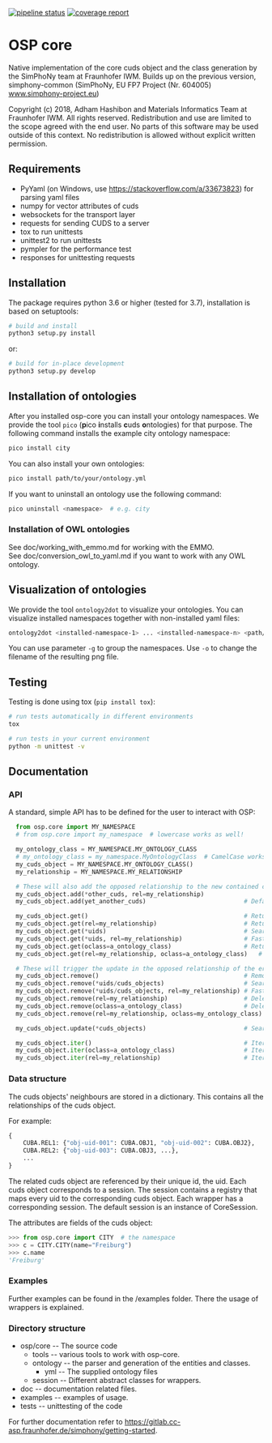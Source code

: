 [![pipeline status](https://gitlab.cc-asp.fraunhofer.de/simphony/osp-core/badges/master/pipeline.svg)](https://gitlab.cc-asp.fraunhofer.de/simphony/osp-core/commits/master)
[![coverage report](https://gitlab.cc-asp.fraunhofer.de/simphony/osp-core/badges/master/coverage.svg)](https://gitlab.cc-asp.fraunhofer.de/simphony/osp-core/commits/master)

# OSP core

Native implementation of the core cuds object and the class generation
by the SimPhoNy team at Fraunhofer IWM. Builds up on the previous
version, simphony-common (SimPhoNy, EU FP7 Project (Nr. 604005)
www.simphony-project.eu)

Copyright (c) 2018, Adham Hashibon and Materials Informatics Team at
Fraunhofer IWM. All rights reserved. Redistribution and use are limited
to the scope agreed with the end user. No parts of this software may be
used outside of this context. No redistribution is allowed without
explicit written permission.

## Requirements

- PyYaml (on Windows, use <https://stackoverflow.com/a/33673823>) for parsing yaml files
- numpy for vector attributes of cuds
- websockets for the transport layer
- requests for sending CUDS to a server
- tox to run unittests
- unittest2 to run unittests
- pympler for the performance test
- responses for unittesting requests

## Installation

The package requires python 3.6 or higher (tested for 3.7), installation is based on
setuptools:

```sh
# build and install
python3 setup.py install
```

or:

```sh
# build for in-place development
python3 setup.py develop
```

## Installation of ontologies

After you installed osp-core you can install your ontology namespaces. We provide the tool `pico`
(**p**ico **i**nstalls **c**uds **o**ntologies) for that purpose. The following command
installs the example city ontology namespace:

```sh
pico install city
```

You can also install your own ontologies:

```sh
pico install path/to/your/ontology.yml
```

If you want to uninstall an ontology use the following command:

```sh
pico uninstall <namespace>  # e.g. city
```

### Installation of OWL ontologies

See doc/working_with_emmo.md for working with the EMMO. \
See doc/conversion_owl_to_yaml.md if you want to work with any OWL ontology.

## Visualization of ontologies

We provide the tool `ontology2dot` to visualize your ontologies. You can visualize installed namespaces together with non-installed yaml files:

```sh
ontology2dot <installed-namespace-1> ... <installed-namespace-n> <path/to/ontology-1.yml> ... <path/to/ontology-m.yml>
```

You can use parameter `-g` to group the namespaces. Use `-o` to change the filename of the resulting png file.

## Testing

Testing is done using tox (`pip install tox`):

```sh
# run tests automatically in different environments
tox

# run tests in your current environment
python -m unittest -v
```

## Documentation

### API

A standard, simple API has to be defined for the user to interact with OSP:

```python
  from osp.core import MY_NAMESPACE
  # from osp.core import my_namespace  # lowercase works as well!

  my_ontology_class = MY_NAMESPACE.MY_ONTOLOGY_CLASS
  # my_ontology_class = my_namespace.MyOntologyClass  # CamelCase works as well!
  my_cuds_object = MY_NAMESPACE.MY_ONTOLOGY_CLASS()
  my_relationship = MY_NAMESPACE.MY_RELATIONSHIP

  # These will also add the opposed relationship to the new contained cuds object
  my_cuds_object.add(*other_cuds, rel=my_relationship)
  my_cuds_object.add(yet_another_cuds)                           # Defaults to default relationship specified in ontology

  my_cuds_object.get()                                           # Returns the list of all the contained cuds objects
  my_cuds_object.get(rel=my_relationship)                        # Returns the list of the entities under that relationship
  my_cuds_object.get(*uids)                                      # Searches through all the relationships for the uids
  my_cuds_object.get(*uids, rel=my_relationship)                 # Faster, can filter through the relationship
  my_cuds_object.get(oclass=a_ontology_class)                    # Returns the list of all the cuds object of that class
  my_cuds_object.get(rel=my_relationship, oclass=a_ontology_class)   # Returns the list of all the entities of that class under the given relationship

  # These will trigger the update in the opposed relationship of the erased element
  my_cuds_object.remove()                                        # Removes all
  my_cuds_object.remove(*uids/cuds_objects)                      # Searches through all the relationships for the uids/objects to remove
  my_cuds_object.remove(*uids/cuds_objects, rel=my_relationship) # Faster, can filter through the relationship
  my_cuds_object.remove(rel=my_relationship)                     # Delete all elements under a relationship
  my_cuds_object.remove(oclass=a_ontology_class)                 # Delete all elements of a certain class
  my_cuds_object.remove(rel=my_relationship, oclass=my_ontology_class)   # Delete all elements of a certain class under the given relationship

  my_cuds_object.update(*cuds_objects)                           # Searches through all the relationships for the objects to update

  my_cuds_object.iter()                                          # Iterates through all
  my_cuds_object.iter(oclass=a_ontology_class)                   # Iterates filtering by the ontology class
  my_cuds_object.iter(rel=my_relationship)                       # Iterates filtering by the relationship
```

### Data structure

The cuds objects' neighbours are stored in a dictionary.
This contains all the relationships of the cuds object.

For example:

```py
{
    CUBA.REL1: {"obj-uid-001": CUBA.OBJ1, "obj-uid-002": CUBA.OBJ2},
    CUBA.REL2: {"obj-uid-003": CUBA.OBJ3, ...},
    ...
}
```

The related cuds object are referenced by their unique id, the uid.
Each cuds object corresponds to a session.
The session contains a registry that maps every uid to the corresponding cuds object.
Each wrapper has a corresponding session. The default session is an instance of CoreSession.

The attributes are fields of the cuds object:

```py
>>> from osp.core import CITY  # the namespace
>>> c = CITY.CITY(name="Freiburg")
>>> c.name
'Freiburg'
```

### Examples

Further examples can be found in the /examples folder. There the usage of wrappers is explained.

### Directory structure

- osp/core -- The source code
  - tools -- various tools to work with osp-core.
  - ontology -- the parser and generation of the entities and classes.
    - yml -- The supplied ontology files
  - session -- Different abstract classes for wrappers.
- doc -- documentation related files.
- examples -- examples of usage.
- tests -- unittesting of the code

For further documentation refer to https://gitlab.cc-asp.fraunhofer.de/simphony/getting-started.